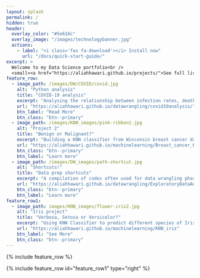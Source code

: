 ```yaml
---
layout: splash
permalink: /
hidden: true
header:
  overlay_color: "#5e616c"
  overlay_image: "/images/technologybanner.jpg"
  actions:
    - label: "<i class='fas fa-download'></i> Install now"
      url: "/docs/quick-start-guide/"
excerpt: >
  Welcome to my Data Science portfolio<br />
  <small><a href="https://aliahhawari.github.io/projects/">See full list of my projects here</a></small>
feature_row:
  - image_path: /images/DW/COVID/covid.jpg
    alt: "Python analysis"
    title: "COVID-19 analysis"
    excerpt: "Analysing the relationship between infection rates, death rates and the well being of countries"
    url: "https://aliahhawari.github.io/datawrangling/covid19analysis/"
    btn_label: "Read More"
    btn_class: "btn--primary"
  - image_path: /images/KNN_images/pink-ribbon2.jpg
    alt: "Project 2"
    title: "Benign or Malignant?"
    excerpt: "Building a KNN classifier from Winconsin breast cancer data."
    url: "https://aliahhawari.github.io/machinelearning/Breast_cancer_KNN/"
    btn_class: "btn--primary"
    btn_label: "Learn more"
  - image_path: /images/DW_images/path-shortcut.jpg
    alt: "Shortcuts!"
    title: "Data prep shortcuts"
    excerpt: "A compilation of codes often used for data wrangling phase"
    url: "https://aliahhawari.github.io/datawrangling/ExploratoryDataAnalysis/"
    btn_class: "btn--primary"
    btn_label: "Learn more" 
feature_row1:
  - image_path: images/KNN_images/flower-iris2.jpg
    alt: "Iris project"
    title: "Verbosa, Setosa or Versicolor?"
    excerpt: "Using KNN Classifier to predict different species of Iris"
    url: "https://aliahhawari.github.io/machinelearning/KNN_iris"
    btn_label: "See More"
    btn_class: "btn--primary"
---
```



{% include feature_row %}

{% include feature_row id="feature_row1" type="right" %}

